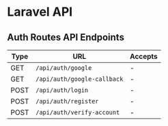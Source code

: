 # Laravel API

## Auth Routes API Endpoints

| Type  | URL                        | Accepts                            |
|-------|----------------------------|------------------------------------|
| GET   | `/api/auth/google`         | -                                  |
| GET   | `/api/auth/google-callback`| -                                  |
| POST  | `/api/auth/login`          | -                                  | 
| POST  | `/api/auth/register`       | -                                  | 
| POST  | `/api/auth/verify-account` | -                                  |
